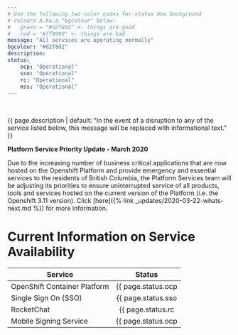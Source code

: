 ```yaml
---
# Use the following two color codes for status box background
# colours a.ka.a "bgcolour" below: 
#   green = "#d2f8d2" <- things are good
#   red = "#ff9999" <- things are bad
message: "All services are operating normally"
bgcolour: "#d2f8d2"
description:
status:
    ocp: "Operational"
    sso: "Operational"
    rc: "Operational"
    mss: "Operational"
---
```


<br />

{{ page.description | default: "In the event of a disruption to any of
the service listed below, this message will be replaced with
informational text." }} 

<b>Platform Service Priority Update - March 2020</b>

Due to the increasing number of business critical applications that are now hosted on the Openshift Platform and provide emergency and essential services to the residents of British Columbia, the Platform Services team will be adjusting its priorities to ensure uninterrupted service of all products, tools and services hosted on the current version of the Platform (i.e. the Openshift 3.11 version). Click [here]({% link _updates/2020-03-22-whats-next.md %}) for more information.  

# Current Information on Service Availability

| Service                      | Status                                      |
| ---------------------------- |:-------------------------------------------:| 
| OpenShift Container Platform | {{ page.status.ocp | default: "Unknown" }}  |
| Single Sign On (SSO)         | {{ page.status.sso | default: "Unknown" }}  |
| RocketChat                   | {{ page.status.rc | default: "Unknown" }}   |
| Mobile Signing Service       | {{ page.status.ocp | default: "Unknown" }}  |

